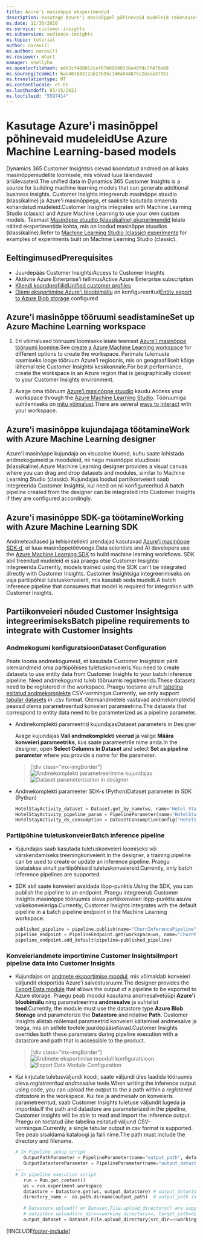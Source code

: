 ```yaml
---
title: Azure'i masinõppe eksperimendid
description: Kasutage Azure'i masinõppel põhinevaid mudeleid rakenduses Dynamics 365 Customer Insights.
ms.date: 11/30/2020
ms.service: customer-insights
ms.subservice: audience-insights
ms.topic: tutorial
author: naravill
ms.author: naravill
ms.reviewer: mhart
manager: shellyha
ms.openlocfilehash: edd2cf488b52cef87b09b90336e48fdc7f470a68
ms.sourcegitcommit: bae40184312ab27b95c140a044875c2daea37951
ms.translationtype: HT
ms.contentlocale: et-EE
ms.lasthandoff: 03/15/2021
ms.locfileid: "5597414"
---
```

# <a name="use-azure-machine-learning-based-models"></a><span data-ttu-id="6b0f5-103">Kasutage Azure'i masinõppel põhinevaid mudeleid</span><span class="sxs-lookup"><span data-stu-id="6b0f5-103">Use Azure Machine Learning-based models</span></span>

<span data-ttu-id="6b0f5-104">Dynamics 365 Customer Insightsis olevad koondatud andmed on allikaks masinõppemudelite loomisele, mis võivad luua täiendavaid äriülevaateid.</span><span class="sxs-lookup"><span data-stu-id="6b0f5-104">The unified data in Dynamics 365 Customer Insights is a source for building machine learning models that can generate additional business insights.</span></span> <span data-ttu-id="6b0f5-105">Customer Insights integreerub masinõppe stuudio (klassikaline) ja Azure'i masinõppega, et saaksite kasutada omaenda kohandatud mudeleid.</span><span class="sxs-lookup"><span data-stu-id="6b0f5-105">Customer Insights integrates with Machine Learning Studio (classic) and Azure Machine Learning to use your own custom models.</span></span> <span data-ttu-id="6b0f5-106">Teemast [Masinõppe stuudio (klassikaline) eksperimendid](machine-learning-studio-experiments.md) leiate näited eksperimentide kohta, mis on loodud masinõppe stuudios (klassikaline).</span><span class="sxs-lookup"><span data-stu-id="6b0f5-106">Refer to [Machine Learning Studio (classic) experiments](machine-learning-studio-experiments.md) for examples of experiments built on Machine Learning Studio (classic).</span></span> 

## <a name="prerequisites"></a><span data-ttu-id="6b0f5-107">Eeltingimused</span><span class="sxs-lookup"><span data-stu-id="6b0f5-107">Prerequisites</span></span>

- <span data-ttu-id="6b0f5-108">Juurdepääs Customer Insightsi</span><span class="sxs-lookup"><span data-stu-id="6b0f5-108">Access to Customer Insights</span></span>
- <span data-ttu-id="6b0f5-109">Aktiivne Azure Enterprise'i tellimus</span><span class="sxs-lookup"><span data-stu-id="6b0f5-109">Active Azure Enterprise subscription</span></span>
- [<span data-ttu-id="6b0f5-110">Kliendi koondprofiilid</span><span class="sxs-lookup"><span data-stu-id="6b0f5-110">Unified customer profiles</span></span>](data-unification.md)
- <span data-ttu-id="6b0f5-111">[Olemi eksportimine Azure'i bloobimällu](export-azure-blob-storage.md) on konfigureeritud</span><span class="sxs-lookup"><span data-stu-id="6b0f5-111">[Entity export to Azure Blob storage](export-azure-blob-storage.md) configured</span></span>

## <a name="set-up-azure-machine-learning-workspace"></a><span data-ttu-id="6b0f5-112">Azure'i masinõppe tööruumi seadistamine</span><span class="sxs-lookup"><span data-stu-id="6b0f5-112">Set up Azure Machine Learning workspace</span></span>

1. <span data-ttu-id="6b0f5-113">Eri võimalused tööruumi loomiseks leiate teemast [Azure'i masinõppe tööruumi loomine](/azure/machine-learning/concept-workspace#-create-a-workspace).</span><span class="sxs-lookup"><span data-stu-id="6b0f5-113">See [create a Azure Machine Learning workspace](/azure/machine-learning/concept-workspace#-create-a-workspace) for different options to create the workspace.</span></span> <span data-ttu-id="6b0f5-114">Parimate tulemuste saamiseks looge tööruum Azure'i regioonis, mis on geograafiliselt kõige lähemal teie Customer Insightsi keskkonnale.</span><span class="sxs-lookup"><span data-stu-id="6b0f5-114">For best performance, create the workspace in an Azure region that is geographically closest to your Customer Insights environment.</span></span>

1. <span data-ttu-id="6b0f5-115">Avage oma tööruum [Azure'i masinõppe stuudio](https://ml.azure.com/) kaudu.</span><span class="sxs-lookup"><span data-stu-id="6b0f5-115">Access your workspace through the [Azure Machine Learning Studio](https://ml.azure.com/).</span></span> <span data-ttu-id="6b0f5-116">Tööruumiga suhtlemiseks on [mitu võimalust](/azure/machine-learning/concept-workspace#tools-for-workspace-interaction).</span><span class="sxs-lookup"><span data-stu-id="6b0f5-116">There are several [ways to interact](/azure/machine-learning/concept-workspace#tools-for-workspace-interaction) with your workspace.</span></span>

## <a name="work-with-azure-machine-learning-designer"></a><span data-ttu-id="6b0f5-117">Azure'i masinõppe kujundajaga töötamine</span><span class="sxs-lookup"><span data-stu-id="6b0f5-117">Work with Azure Machine Learning designer</span></span>

<span data-ttu-id="6b0f5-118">Azure'i masinõppe kujundaja on visuaalne lõuend, kuhu saate lohistada andmekogumeid ja mooduleid, nii nagu masinõppe stuudioski (klassikaline).</span><span class="sxs-lookup"><span data-stu-id="6b0f5-118">Azure Machine Learning designer provides a visual canvas where you can drag and drop datasets and modules, similar to Machine Learning Studio (classic).</span></span> <span data-ttu-id="6b0f5-119">Kujundajas loodud partiikonveierit saab integreerida Customer Insightsi, kui need on nii konfigureeritud.</span><span class="sxs-lookup"><span data-stu-id="6b0f5-119">A batch pipeline created from the designer can be integrated into Customer Insights if they are configured accordingly.</span></span> 
   
## <a name="working-with-azure-machine-learning-sdk"></a><span data-ttu-id="6b0f5-120">Azure'i masinõppe SDK-ga töötamine</span><span class="sxs-lookup"><span data-stu-id="6b0f5-120">Working with Azure Machine Learning SDK</span></span>

<span data-ttu-id="6b0f5-121">Andmeteadlased ja tehisintellekti arendajad kasutavad [Azure'i masinõppe SDK-d](/python/api/overview/azure/ml/?preserve-view=true&view=azure-ml-py), et luua masinõppetöövooge.</span><span class="sxs-lookup"><span data-stu-id="6b0f5-121">Data scientists and AI developers use the [Azure Machine Learning SDK](/python/api/overview/azure/ml/?preserve-view=true&view=azure-ml-py) to build machine learning workflows.</span></span> <span data-ttu-id="6b0f5-122">SDK abil treenitud mudeleid ei saa praegu otse Customer Insightsi integreerida.</span><span class="sxs-lookup"><span data-stu-id="6b0f5-122">Currently, models trained using the SDK can't be integrated directly with Customer Insights.</span></span> <span data-ttu-id="6b0f5-123">Customer Insightsiga integreerimiseks on vaja partiipõhist tuletuskonveierit, mis kasutab seda mudelit.</span><span class="sxs-lookup"><span data-stu-id="6b0f5-123">A batch inference pipeline that consumes that model is required for integration with Customer Insights.</span></span>

## <a name="batch-pipeline-requirements-to-integrate-with-customer-insights"></a><span data-ttu-id="6b0f5-124">Partiikonveieri nõuded Customer Insightsiga integreerimiseks</span><span class="sxs-lookup"><span data-stu-id="6b0f5-124">Batch pipeline requirements to integrate with Customer Insights</span></span>

### <a name="dataset-configuration"></a><span data-ttu-id="6b0f5-125">Andmekogumi konfiguratsioon</span><span class="sxs-lookup"><span data-stu-id="6b0f5-125">Dataset Configuration</span></span>

<span data-ttu-id="6b0f5-126">Peate looma andmekogumeid, et kasutada Customer Insightsist pärit olemiandmeid oma partiipõhises tuletuskonveieris.</span><span class="sxs-lookup"><span data-stu-id="6b0f5-126">You need to create datasets to use entity data from Customer Insights to your batch inference pipeline.</span></span> <span data-ttu-id="6b0f5-127">Need andmekogumid tuleb tööruumis registreerida.</span><span class="sxs-lookup"><span data-stu-id="6b0f5-127">These datasets need to be registered in the workspace.</span></span> <span data-ttu-id="6b0f5-128">Praegu toetame ainult [tabelina esitatud andmekomplekte](/azure/machine-learning/how-to-create-register-datasets#tabulardataset) CSV-vormingus.</span><span class="sxs-lookup"><span data-stu-id="6b0f5-128">Currently, we only support [tabular datasets](/azure/machine-learning/how-to-create-register-datasets#tabulardataset) in .csv format.</span></span> <span data-ttu-id="6b0f5-129">Olemiandmetele vastavad andmekomplektid peavad olema parametreeritud konveieri parameetrina.</span><span class="sxs-lookup"><span data-stu-id="6b0f5-129">The datasets that correspond to entity data need to be parameterized as a pipeline parameter.</span></span>
   
* <span data-ttu-id="6b0f5-130">Andmekomplekti parameetrid kujundajas</span><span class="sxs-lookup"><span data-stu-id="6b0f5-130">Dataset parameters in Designer</span></span>
   
     <span data-ttu-id="6b0f5-131">Avage kujundajas **Vali andmekomplekti veerud** ja valige **Määra konveieri parameetriks**, kus saate parameetrile nime anda.</span><span class="sxs-lookup"><span data-stu-id="6b0f5-131">In the designer, open **Select Columns in Dataset** and select **Set as pipeline parameter** where you provide a name for the parameter.</span></span>

     > [!div class="mx-imgBorder"]
     > <span data-ttu-id="6b0f5-132">![Andmekomplekti parametreerimine kujundajas](media/intelligence-designer-dataset-parameters.png "Andmekomplekti parametreerimine kujundajas")</span><span class="sxs-lookup"><span data-stu-id="6b0f5-132">![Dataset parameterization in designer](media/intelligence-designer-dataset-parameters.png "Dataset parameterization in designer")</span></span>
   
* <span data-ttu-id="6b0f5-133">Andmekomplekti parameeter SDK-s (Python)</span><span class="sxs-lookup"><span data-stu-id="6b0f5-133">Dataset parameter in SDK (Python)</span></span>
   
   ```python
   HotelStayActivity_dataset = Dataset.get_by_name(ws, name='Hotel Stay Activity Data')
   HotelStayActivity_pipeline_param = PipelineParameter(name="HotelStayActivity_pipeline_param", default_value=HotelStayActivity_dataset)
   HotelStayActivity_ds_consumption = DatasetConsumptionConfig("HotelStayActivity_dataset", HotelStayActivity_pipeline_param)
   ```

### <a name="batch-inference-pipeline"></a><span data-ttu-id="6b0f5-134">Partiipõhine tuletuskonveier</span><span class="sxs-lookup"><span data-stu-id="6b0f5-134">Batch inference pipeline</span></span>
  
* <span data-ttu-id="6b0f5-135">Kujundajas saab kasutada tuletuskonveieri loomiseks või värskendamiseks treeningkonveierit.</span><span class="sxs-lookup"><span data-stu-id="6b0f5-135">In the designer, a training pipeline can be used to create or update an inference pipeline.</span></span> <span data-ttu-id="6b0f5-136">Praegu toetatakse ainult partiipõhiseid tuletuskonveiereid.</span><span class="sxs-lookup"><span data-stu-id="6b0f5-136">Currently, only batch inference pipelines are supported.</span></span>

* <span data-ttu-id="6b0f5-137">SDK abil saate konveieri avaldada lõpp-punktis.</span><span class="sxs-lookup"><span data-stu-id="6b0f5-137">Using the SDK, you can publish the pipeline to an endpoint.</span></span> <span data-ttu-id="6b0f5-138">Praegu integreerub Customer Insights masinõppe tööruumis oleva partiikonveieri lõpp-punktis asuva vaikekonveieriga.</span><span class="sxs-lookup"><span data-stu-id="6b0f5-138">Currently, Customer Insights integrates with the default pipeline in a batch pipeline endpoint in the Machine Learning workspace.</span></span>
   
   ```python
   published_pipeline = pipeline.publish(name="ChurnInferencePipeline", description="Published Churn Inference pipeline")
   pipeline_endpoint = PipelineEndpoint.get(workspace=ws, name="ChurnPipelineEndpoint") 
   pipeline_endpoint.add_default(pipeline=published_pipeline)
   ```

### <a name="import-pipeline-data-into-customer-insights"></a><span data-ttu-id="6b0f5-139">Konveieriandmete importimine Customer Insightsi</span><span class="sxs-lookup"><span data-stu-id="6b0f5-139">Import pipeline data into Customer Insights</span></span>

* <span data-ttu-id="6b0f5-140">Kujundajas on [andmete eksportimise moodul](/azure/machine-learning/algorithm-module-reference/export-data), mis võimaldab konveieri väljundit eksportida Azure'i salvestusruumi.</span><span class="sxs-lookup"><span data-stu-id="6b0f5-140">The designer provides the [Export Data module](/azure/machine-learning/algorithm-module-reference/export-data) that allows the output of a pipeline to be exported to Azure storage.</span></span> <span data-ttu-id="6b0f5-141">Praegu peab moodul kasutama andmesalvetüüpi **Azure'i bloobimälu** ning parametreerima **andmesalve** ja suhtelist **teed**.</span><span class="sxs-lookup"><span data-stu-id="6b0f5-141">Currently, the module must use the datastore type **Azure Blob Storage** and parameterize the **Datastore** and relative **Path**.</span></span> <span data-ttu-id="6b0f5-142">Customer Insights alistab mõlemad parameetrid konveieri käitamisel andmesalve ja teega, mis on sellele tootele juurdepääsetavad.</span><span class="sxs-lookup"><span data-stu-id="6b0f5-142">Customer Insights overrides both these parameters during pipeline execution with a datastore and path that is accessible to the product.</span></span>
   > [!div class="mx-imgBorder"]
   > <span data-ttu-id="6b0f5-143">![Andmete eksportimise mooduli konfiguratsioon](media/intelligence-designer-importdata.png "Andmete eksportimise mooduli konfiguratsioon")</span><span class="sxs-lookup"><span data-stu-id="6b0f5-143">![Export Data Module Configuration](media/intelligence-designer-importdata.png "Export Data Module Configuration")</span></span>
   
* <span data-ttu-id="6b0f5-144">Kui kirjutate tuletusväljundi koodi, saate väljundi üles laadida tööruumis oleva *registreeritud andmesalve* teele.</span><span class="sxs-lookup"><span data-stu-id="6b0f5-144">When writing the inference output using code, you can upload the output to the a path within a *registered datastore* in the workspace.</span></span> <span data-ttu-id="6b0f5-145">Kui tee ja andmesalv on konveieris parametreeritud, saab Customer Insights tuletuse väljundit lugeda ja importida.</span><span class="sxs-lookup"><span data-stu-id="6b0f5-145">If the path and datastore are parameterized in the pipeline, Customer insights will be able to read and import the inference output.</span></span> <span data-ttu-id="6b0f5-146">Praegu on toetatud ühe tabelina esitatud väljund CSV-vormingus.</span><span class="sxs-lookup"><span data-stu-id="6b0f5-146">Currently, a single tabular output in csv format is supported.</span></span> <span data-ttu-id="6b0f5-147">Tee peab sisaldama kataloogi ja faili nime.</span><span class="sxs-lookup"><span data-stu-id="6b0f5-147">The path must include the directory and filename.</span></span>

   ```python
   # In Pipeline setup script
      OutputPathParameter = PipelineParameter(name="output_path", default_value="HotelChurnOutput/HotelChurnOutput.csv")
      OutputDatastoreParameter = PipelineParameter(name="output_datastore", default_value="workspaceblobstore")
   ...
   # In pipeline execution script
      run = Run.get_context()
      ws = run.experiment.workspace
      datastore = Datastore.get(ws, output_datastore) # output_datastore is parameterized
      directory_name =  os.path.dirname(output_path)  # output_path is parameterized.
      
      # Datastore.upload() or Dataset.File.upload_directory() are supported methods to uplaod the data
      # datastore.upload(src_dir=<<working directory>>, target_path=directory_name, overwrite=False, show_progress=True)
      output_dataset = Dataset.File.upload_directory(src_dir=<<working directory>>, target = (datastore, directory_name)) # Remove trailing "/" from directory_name
   ```


[!INCLUDE[footer-include](../includes/footer-banner.md)]